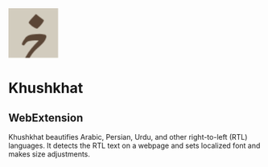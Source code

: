 <img src="icons/logo.svg" alt="drawing" style="width: 100px;">

# Khushkhat
## WebExtension


Khushkhat beautifies Arabic, Persian, Urdu, and other right-to-left (RTL) languages. It detects the RTL text on a webpage and sets localized font and makes size adjustments.
